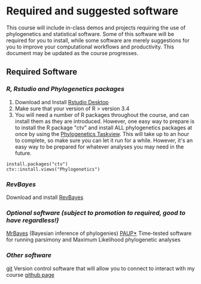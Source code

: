 # Required and suggested software
This course will include in-class demos and projects requiring the use of phylogenetics and statistical software. Some of this software will be required for you to install, while some software are merely suggestions for you to improve your computational workflows and productivity. This document may be updated as the course progresses.

## Required Software
### _R, Rstudio and Phylogenetics packages_
1. Download and Install [Rstudio Desktop](https://www.rstudio.com/products/rstudio/#Desktop)
2. Make sure that your version of R > version 3.4
3. You will need a number of R packages throughout the course, and can install them as they are introduced. However, one easy way to prepare is to install the R package "ctv" and install ALL phylogenetics packages at once by using the [Phylogenetics Taskview](https://cran.r-project.org/web/views/Phylogenetics.html). This will take up to an hour to complete, so make sure you can let it run for a while. However, it's an easy way to be prepared for whatever analyses you may need in the future. 
```
install.packages("ctv")
ctv::install.views("Phylogenetics")
```
### _RevBayes_
Download and install [RevBayes](https://revbayes.github.io/software.html)

### _Optional software (subject to promotion to required, good to have regardless!)_
[MrBayes](http://mrbayes.sourceforge.net/download.php) (Bayesian inference of phylogenies)
[PAUP*](http://phylosolutions.com/paup-test/) Time-tested software for running parsimony and Maximum Likelihood phylogenetic analyses

### _Other software_
[git](https://gist.github.com/derhuerst/1b15ff4652a867391f03) Version control software that will allow you to connect to interact with my course [github page](https://github.com/uyedaj/macrophy_course)



